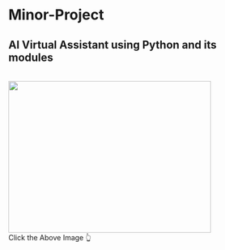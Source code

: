 # Minor-Project
<h2> AI Virtual Assistant using Python and its modules </h2>
<br>
<a href="https://github1s.com/mdfaisalkhan/Minor-Project"><img src="https://cdn.dribbble.com/users/2011679/screenshots/5816471/____2.gif" height='300' width='400' alt=""></a>
<br>
Click the Above Image 👆
